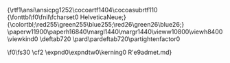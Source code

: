 {\rtf1\ansi\ansicpg1252\cocoartf1404\cocoasubrtf110
{\fonttbl\f0\fnil\fcharset0 HelveticaNeue;}
{\colortbl;\red255\green255\blue255;\red26\green26\blue26;}
\paperw11900\paperh16840\margl1440\margr1440\vieww10800\viewh8400\viewkind0
\deftab720
\pard\pardeftab720\partightenfactor0

\f0\fs30 \cf2 \expnd0\expndtw0\kerning0
R\'e9admet.md}